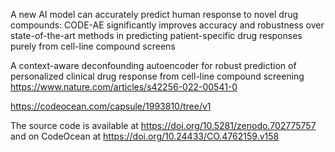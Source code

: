 A new AI model can accurately predict human response to novel drug compounds:
CODE-AE significantly improves accuracy and robustness over state-of-the-art methods in predicting patient-specific drug responses purely from cell-line compound screens


A context-aware deconfounding autoencoder for robust prediction of personalized clinical drug response from cell-line compound screening
https://www.nature.com/articles/s42256-022-00541-0

https://codeocean.com/capsule/1993810/tree/v1



The source code is available at https://doi.org/10.5281/zenodo.702775757 and on CodeOcean at https://doi.org/10.24433/CO.4762159.v158
